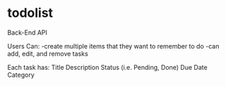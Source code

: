 # todolist

Back-End API

Users Can:
-create multiple items that they want to remember to do
-can add, edit, and remove tasks


Each task has:
Title
Description
Status (i.e. Pending, Done)
Due Date
Category

